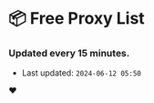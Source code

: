 # :package: Free Proxy List
### Updated every 15 minutes.

- Last updated: `2024-06-12 05:50`

:heart:

